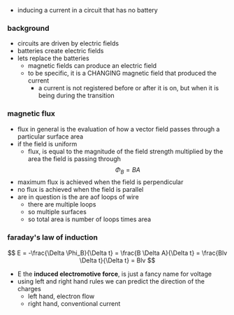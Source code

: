 * inducing a current in a circuit that has no battery

### background
* circuits are driven by electric fields
* batteries create electric fields
* lets replace the batteries
	* magnetic fields can produce an electric field
	* to be specific, it is a CHANGING magnetic field that produced the current
		* a current is not registered before or after it is on, but when it is being during the transition
### magnetic flux
* flux in general is the evaluation of how a vector field passes through a particular surface area
* if the field is uniform
	* flux, is equal to the magnitude of the field strength multiplied by the area the field is passing through
$$
\Phi_B = BA
$$
* maximum flux is achieved when the field is perpendicular
* no flux is achieved when the field is parallel
* are in question is the are aof loops of wire
	* there are multiple loops
	* so multiple surfaces
	* so total area is number of loops times area
### faraday's law of induction
$$
E = -\frac{\Delta \Phi_B}{\Delta t} = \frac{B \Delta A}{\Delta t} = \frac{Blv \Delta t}{\Delta t} = Blv
$$
* E the **induced electromotive force**, is just a fancy name for voltage
* using left and right hand rules we can predict the direction of the charges
	* left hand, electron flow
	* right hand, conventional current
